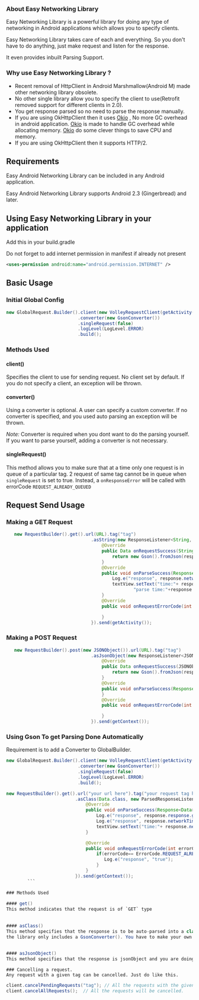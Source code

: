 
### About Easy Networking Library

Easy Networking Library is a powerful library for doing any type of networking in Android applications which allows you to specify clients.

Easy Networking Library takes care of each and everything. So you don't have to do anything, just make request and listen for the response.

It even provides inbuilt Parsing Support.

### Why use Easy Networking Library ?
* Recent removal of HttpClient in Android Marshmallow(Android M) made other networking library obsolete.
* No other single library allow you to specify the client to use(Retrofit removed support for different clients in 2.0).
* You get response parsed so no need to parse the response manually.
* If you are using OkHttpClient then it uses [Okio](https://github.com/square/okio) , No more GC overhead in android application.
  [Okio](https://github.com/square/okio) is made to handle GC overhead while allocating memory.
  [Okio](https://github.com/square/okio) do some clever things to save CPU and memory.
* If you are using OkHttpClient then it supports HTTP/2.  

## Requirements

Easy Android Networking Library can be included in any Android application. 

Easy Android Networking Library supports Android 2.3 (Gingerbread) and later. 

## Using Easy Networking Library in your application

Add this in your build.gradle

Do not forget to add internet permission in manifest if already not present
```xml
<uses-permission android:name="android.permission.INTERNET" />
```
## Basic Usage

### Initial Global Config

```java
new GlobalRequest.Builder().client(new VolleyRequestClient(getActivity()))
                           .converter(new GsonConverter())
                           .singleRequest(false)
                           .logLevel(LogLevel.ERROR)
                           .build();
```

### Methods Used

#### client()
Specifies the client to use for sending request. No client set by default. If you do not specify a client, an exception will be thrown.

#### converter()
Using a converter is optional. A user can specify a custom converter. If no converter is specified, and you used auto parsing an exception will be thrown.

*Note:* Converter is required when you dont want to do the parsing yourself. If you want to parse yourself, adding a converter is not necessary.

#### singleRequest()
This method allows you to make sure that at a time only one request is in queue of a particular tag.
2 request of same tag cannot be in queue when `singleRequest` is set to true. Instead, a `onResponseError` will be called with errorCode `REQUEST_ALREADY_QUEUED`

## Request Send Usage


### Making a GET Request

```java
   new RequestBuilder().get().url(URL).tag("tag")
                                .asString(new ResponseListener<String, Data>() {
                                    @Override
                                    public Data onRequestSuccess(String response) {
                                        return new Gson().fromJson(response, Data.class);
                                    }
                                    @Override
                                    public void onParseSuccess(Response<Data> response) {
                                        Log.e("response", response.networkTimeMs + " " + response.loadedFrom);
                                        textView.setText("time:"+ response.networkTimeMs+"\n"+
                                                "parse time:"+response.parseTime);
                                    }
                                    @Override
                                    public void onRequestErrorCode(int errorCode) {

                                    }
                                }).send(getActivity());         
```

### Making a POST Request

```java  
   new RequestBuilder().post(new JSONObject()).url(URL).tag("tag")
                                .asJsonObject(new ResponseListener<JSONObject, Data>() {
                                    @Override
                                    public Data onRequestSuccess(JSONObject response) {
                                        return new Gson().fromJson(response.toString(), Data.class);
                                    }
                                    @Override
                                    public void onParseSuccess(Response<Data> response) {
                                    }
                                    @Override
                                    public void onRequestErrorCode(int errorCode) {

                                    }
                                }).send(getContext());
```

### Using Gson To get Parsing Done Automatically

Requirement is to add a Converter to GlobalBuilder.

```java  
new GlobalRequest.Builder().client(new VolleyRequestClient(getActivity()))
                           .converter(new GsonConverter())
                           .singleRequest(false)
                           .logLevel(LogLevel.ERROR)
                           .build();
```
```java  
new RequestBuilder().get().url("your url here").tag("your request tag here")
                          .asClass(Data.class, new ParsedResponseListener<JSONObject, Data>() {
                              @Override
                              public void onParseSuccess(Response<Data> response) {
                                  Log.e("response", response.response.getRestrictedBrand());
                                  Log.e("response", response.networkTimeMs + " " + response.loadedFrom);
                                  textView.setText("time:"+ response.networkTimeMs+"\n" + "parse time:"+response.parseTime);
                              }

                              @Override
                              public void onRequestErrorCode(int errorCode) {
                                  if(errorCode== ErrorCode.REQUEST_ALREADY_QUEUED){
                                     Log.e("response", "true");
                                  }
                              }
                          }).send(getContext());
        ```              
               
### Methods Used
 
#### get()
This method indicates that the request is of `GET` type
 
 
#### asClass()
This method specifies that the response is to be auto-parsed into a class with the converter specified in the global request builder 
the library only includes a GsonConverter(). You have to make your own if you want to use any other auto parsing lib other than Gson
 
 
#### asJsonObject()
This method specifies that the response is jsonObject and you are doing the parsing yourself
```

```
### Cancelling a request.
Any request with a given tag can be cancelled. Just do like this.
```
```java
client.cancelPendingRequests("tag"); // All the requests with the given tag will be cancelled.
client.cancelAllRequests();  // All the requests will be cancelled.  
```
